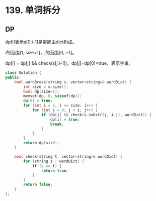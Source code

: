 # 139. 单词拆分

## DP

dp[i]表示s[0:i-1]是否能由dict构成。

i的范围[1, size+1]，j的范围[0, i-1]。

dp[i] = dp[j] && check(s[j:i-1])。dp[j]=dp[0]=true，表示空串。

```cpp
class Solution {
public:
    bool wordBreak(string s, vector<string>& wordDict) {
        int size = s.size();
        bool dp[size+1];
        memset(dp, 0, sizeof(dp));
        dp[0] = true;
        for (int i = 1; i <= size; i++) {
            for (int j = 0; j < i; j++) {
                if (dp[j] && check(s.substr(j, i-j), wordDict)) {
                    dp[i] = true;
                    break;
                }
            }
        }
        return dp[size];
    }

    bool check(string t, vector<string>& wordDict) {
        for (string s : wordDict) {
            if (s == t) {
                return true;
            }
        }
        return false;
    }
};
```